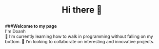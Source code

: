 # <p style="text-align:center">  Hi there 👋 </p>
###**Welcome to my page**  
I'm Doanh  
🌱 I’m currently learning how to walk in programming without falling on my bottom.
👯 I’m looking to collaborate on interesting and innovative projects.

<!--
**sudaidoanh/sudaidoanh** is a ✨ _special_ ✨ repository because its `README.md` (this file) appears on your GitHub profile.

Here are some ideas to get you started:

- 🔭 I’m currently working on ...
- 🌱 I’m currently learning ...
- 👯 I’m looking to collaborate on ...
- 🤔 I’m looking for help with ...
- 💬 Ask me about ...
- 📫 How to reach me: ...
- 😄 Pronouns: ...
- ⚡ Fun fact: ...
-->
